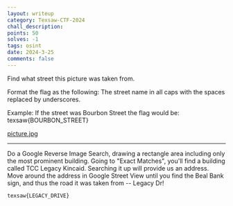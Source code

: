 ```yaml
---
layout: writeup
category: Texsaw-CTF-2024
chall_description:
points: 50
solves: -1
tags: osint
date: 2024-3-25
comments: false
---
```


Find what street this picture was taken from.  

Format the flag as the following: The street name in all caps with the spaces replaced by underscores.  

Example: If the street was Bourbon Street the flag would be: texsaw{BOURBON_STREET}  

[picture.jpg](https://github.com/Nightxade/ctf-writeups/blob/master/assets/CTFs/Texsaw-CTF-2024/picture.jpg)  

---

Do a Google Reverse Image Search, drawing a rectangle area including only the most prominent building. Going to "Exact Matches", you'll find a building called TCC Legacy Kincaid. Searching it up will provide us an address. Move around the address in Google Street View until you find the Beal Bank sign, and thus the road it was taken from -- Legacy Dr!  

    texsaw{LEGACY_DRIVE}